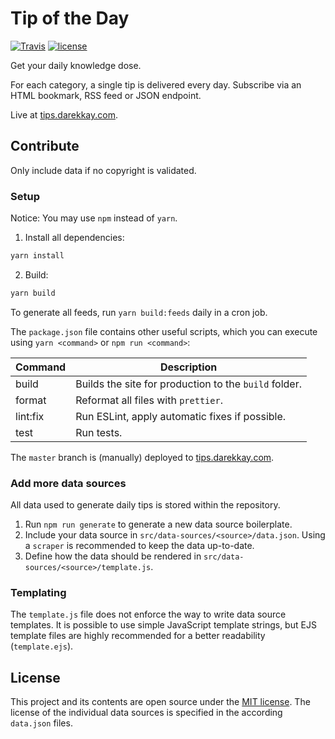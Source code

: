 # Tip of the Day

[![Travis](https://img.shields.io/travis/com/darekkay/tip-of-the-day.svg?style=flat-square)](https://travis-ci.com/darekkay/tip-of-the-day) [![license](https://img.shields.io/badge/license-MIT-green.svg?style=flat-square)](https://github.com/darekkay/tip-of-the-day/blob/master/LICENSE)

Get your daily knowledge dose.

For each category, a single tip is delivered every day. Subscribe via an HTML bookmark, RSS feed or JSON endpoint.

Live at [tips.darekkay.com](https://tips.darekkay.com).

## Contribute

Only include data if no copyright is validated.

### Setup

Notice: You may use `npm` instead of `yarn`.

1. Install all dependencies:

```bash
yarn install
```

2. Build:

```bash
yarn build
```

To generate all feeds, run `yarn build:feeds` daily in a cron job.

The `package.json` file contains other useful scripts, which you can execute using `yarn <command>` or `npm run <command>`:

| Command  | Description                                           |
| -------- | ----------------------------------------------------- |
| build    | Builds the site for production to the `build` folder. |
| format   | Reformat all files with `prettier`.                   |
| lint:fix | Run ESLint, apply automatic fixes if possible.        |
| test     | Run tests.                                            |

The `master` branch is (manually) deployed to [tips.darekkay.com](https://tips.darekkay.com).

### Add more data sources

All data used to generate daily tips is stored within the repository.

1. Run `npm run generate` to generate a new data source boilerplate.
2. Include your data source in `src/data-sources/<source>/data.json`. Using a `scraper` is recommended to keep the data up-to-date.
3. Define how the data should be rendered in `src/data-sources/<source>/template.js`.

### Templating

The `template.js` file does not enforce the way to write data source templates. It is possible to use simple JavaScript template strings, but EJS template files are highly recommended for a better readability (`template.ejs`).

## License

This project and its contents are open source under the [MIT license](LICENSE). The license of the individual data sources is specified in the according `data.json` files.
